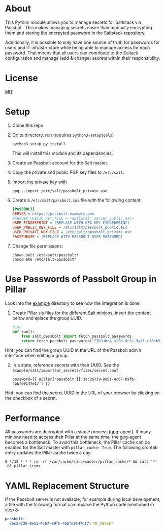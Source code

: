 # About
This Python module allows you to manage secrets for Saltstack via Passbolt. This makes managing secrets easier than manually encrypting them and storing the encrpyted password in the Saltstack repository.

Additionally, it is possible to only have one source of truth for passwords for users and IT infrastructure while being able to manage access for each password. That means that all users can contribute to the Saltack configuration and manage (add & change) secrets within their responsibility.

# License
[MIT](LICENSE)

# Setup
1. Clone this repo 

2. Go to directory, run (requires `python3-setuptools`)
    ```shell
    python3 setup.py install
    ```
    This will install this module and its dependencies.

3. Create an Passbolt account for the Salt master.

4. Copy the private and public PGP key files to `/etc/salt`.

5. Import the private key with
    ```shell
    gpg --import /etc/salt/passbolt_private.asc
    ```

6. Create a `/etc/salt/passbolt.ini` file with the following content:
    ```ini
    [PASSBOLT]
    SERVER = https://passbolt.example.com
    #SERVER_PUBLIC_KEY_FILE = <optional: server_public.asc>
    USER_FINGERPRINT = [REPLACE WITH GPG KEY FINGERPRINT]
    USER_PUBLIC_KEY_FILE = /etc/salt/passbolt_public.asc
    USER_PRIVATE_KEY_FILE = /etc/salt/passbolt_private.asc
    PASSPHRASE = [REPLACE WITH PASSBOLT USER PASSWORD]
    ```

7. Change file permissions:
    ```shell
    chown salt /etc/salt/passbolt*
    chmod 600 /etc/salt/passbolt*
    ```

# Use Passwords of Passbolt Group in Pillar
Look into the [example](example) directory to see how the integration is done.

1. Create Pillar sls files for the different Salt minions, insert the content below and eplace the group UUID.
    ```python
    #!py
    def run():
        from salt_passbolt import fetch_passbolt_passwords
        return fetch_passbolt_passwords("27b9abd4-af9b-4c9e-9af1-cf8cb963680c")
    ```
  Hint: you can find the group UUID in the URL of the Passbolt admin interface when editing a group.

2. In a state, reference secrets with their UUID. See the `example/salt/important_secrets/files/secret.conf`.
    ```
    password={{ pillar['passbolt']['3ec2a739-8e51-4c67-89fb-4bbfe9147e17'] }}
    ```
  Hint: you can find the secret UUID in the URL of your browser by clicking on the checkbox of a secret.

# Performance
All passwords are decrypted with a single process (gpg-agent). If many minions need to access their Pillar at the same time, the gpg-agent becomes a bottleneck. To avoid this bottleneck, the Pillar cache can be enabled for the Salt master with `pillar_cache: True`. The following crontab entry updates the Pillar cache twice a day:
```
0 */12 * * * rm -rf /var/cache/salt/master/pillar_cache/* && salt '*' -b1 pillar.items
```

# YAML Replacement Structure
If the Passbolt server is not available, for example during local development, a file with the following format can replace the Python code mentioned in step 8:
```yaml
passbolt:
  3ec2a739-8e51-4c67-89fb-4bbfe9147e17: MY_SECRET
```
